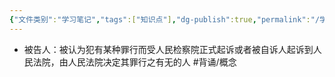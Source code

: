 ```yaml
---
{"文件类别":"学习笔记","tags":["知识点"],"dg-publish":true,"permalink":"/学习笔记/知识点cheese/被告人/","dgPassFrontmatter":true}
---
```


- 被告人：被认为犯有某种罪行而受人民检察院正式起诉或者被自诉人起诉到人民法院，由人民法院决定其罪行之有无的人 #背诵/概念 